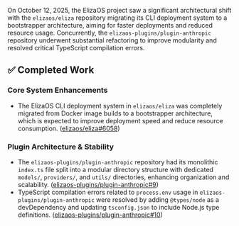 On October 12, 2025, the ElizaOS project saw a significant architectural shift with the `elizaos/eliza` repository migrating its CLI deployment system to a bootstrapper architecture, aiming for faster deployments and reduced resource usage. Concurrently, the `elizaos-plugins/plugin-anthropic` repository underwent substantial refactoring to improve modularity and resolved critical TypeScript compilation errors.

## ✅ Completed Work
### Core System Enhancements
- The ElizaOS CLI deployment system in `elizaos/eliza` was completely migrated from Docker image builds to a bootstrapper architecture, which is expected to improve deployment speed and reduce resource consumption. ([elizaos/eliza#6058](https://github.com/elizaos/eliza/pull/6058))

### Plugin Architecture & Stability
- The `elizaos-plugins/plugin-anthropic` repository had its monolithic `index.ts` file split into a modular directory structure with dedicated `models/`, `providers/`, and `utils/` directories, enhancing organization and scalability. ([elizaos-plugins/plugin-anthropic#9](https://github.com/elizaos-plugins/plugin-anthropic/pull/9))
- TypeScript compilation errors related to `process.env` usage in `elizaos-plugins/plugin-anthropic` were resolved by adding `@types/node` as a devDependency and updating `tsconfig.json` to include Node.js type definitions. ([elizaos-plugins/plugin-anthropic#10](https://github.com/elizaos-plugins/plugin-anthropic/pull/10))